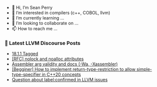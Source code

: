 - 👋 Hi, I’m Sean Perry
- 👀 I’m interested in compilers (c++, COBOL, llvm)
- 🌱 I’m currently learning ...
- 💞️ I’m looking to collaborate on ...
- 📫 How to reach me ...

<!---
s66perry/s66perry is a ✨ special ✨ repository because its `README.md` (this file) appears on your GitHub profile.
You can click the Preview link to take a look at your changes.
--->
### 📕 Latest LLVM Discourse Posts

<!-- DISCOURSE-LLVM:START -->
- [18.1.1 Tagged](https://discourse.llvm.org/t/18-1-1-tagged/77541#post_2)
- [[RFC] nolock and noalloc attributes](https://discourse.llvm.org/t/rfc-nolock-and-noalloc-attributes/76837?page=3#post_53)
- [Assembler arg validity and docs &lpar;-Wa, -Xassembler&rpar;](https://discourse.llvm.org/t/assembler-arg-validity-and-docs-wa-xassembler/77125#post_3)
- [[Begginer] How to implement return-type-restriction to allow simple-type-specifier in C++20 concepts](https://discourse.llvm.org/t/begginer-how-to-implement-return-type-restriction-to-allow-simple-type-specifier-in-c-20-concepts/77548#post_1)
- [Question about label:confirmed in LLVM issues](https://discourse.llvm.org/t/question-about-label-confirmed-in-llvm-issues/77547#post_7)
<!-- DISCOURSE-LLVM:END -->
